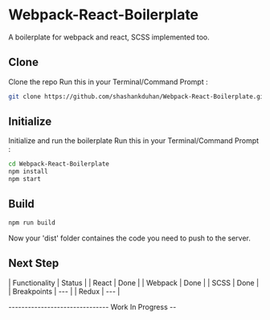 # Webpack-React-Boilerplate
A boilerplate for webpack and react, SCSS implemented too.

## Clone
Clone the repo
Run this in your Terminal/Command Prompt :

```sh
git clone https://github.com/shashankduhan/Webpack-React-Boilerplate.git

```

## Initialize
Initialize and run the boilerplate
Run this in your Terminal/Command Prompt :

```sh
cd Webpack-React-Boilerplate
npm install
npm start
```

## Build

```sh
npm run build
```
Now your 'dist' folder containes the code you need to push to the server.


## Next Step

| Functionality | Status |
| React | Done |
| Webpack | Done |
| SCSS | Done |
| Breakpoints | --- |
| Redux | --- |


------------------------------- Work In Progress --